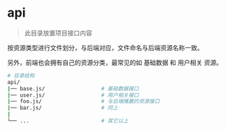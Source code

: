 # api

> 此目录放置项目接口内容

按资源类型进行文件划分，与后端对应，文件命名与后端资源名称一致。

另外，前端也会拥有自己的资源分类，最常见的如 基础数据 和 用户相关 资源。

```bash
# 目录结构
api/
|── base.js/                  # 基础数据接口
|── user.js/                  # 用户相关接口
|── foo.js/                   # 与后端赌赢的资源接口
|── bar.js/                   # 同上
|
└── ...                       # 其它以上
```
